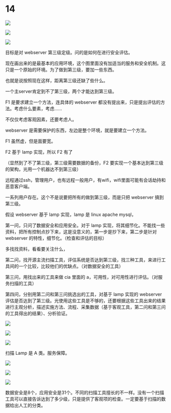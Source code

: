 # 14

![](./img/14-1.png)

![](./img/14-2.png)

![](./img/14-.png)

目标是对 webserver 第三级定级。问的是如何在进行安全评估。

现在画出来的是最基本的应用环境，这个图里面没有加适当的服务和安全机制。这只是一个原始的环境。为了做到第三级，要加一些东西。

也就是说按照现在这样，距离第三级还缺了些什么。

一个主server肯定到不了第三级，两个才能达到第三级。

F1 是要求建立一个方法，连具体的 webserver 都没有提出来，只是提出评估的方法。考虑什么要素，考虑……

不仅仅考虑客观因素，还要考虑人。

webserver 是需要保护的东西，左边是整个环境，就是要建立一个方法。

F1 虽然虚，但是面要宽。

F2 基于 lamp 实现，所以 F2 有了

（显然到了不了第三级，第三级需要数据的备份，F2 要实现一个基本达到第三级的架构，光用一个机器达不到第三级）





远程通过ssh，管理用户，也有远程一般用户，有wifi，wifi里面可能有会话劫持和恶意客户端。

一系列用户存在。这个不是说要把所有的做到第三级，而是只把 webserver 搞到第三级。



假设 webserver 基于 lamp 实现，lamp 是 linux apache mysql，

第一问，只问了数据安全和应用安全。对于 lamp 实现，将其细节化。不能找一些资料，把所有控制点抄下来，这是没意义的，第一步是抄下来，第二步是针对 webserver 的特性，细节化。（检查和评估的目标）

多找找资料，看看要关注什么，

第二问，找开源主流扫描工具，评估系统是否达到第三级，找三种工具，来进行工具间的一个比较，比较他们的优缺点。（对数据安全的工具）

第三问，用找出来的工具来做 cia 里面的 a，可用性，对可用性进行评估。（对服务扫描的工具）

第四问，分别用第二问和第三问挑选出的工具，对基于 lamp 实现的 webserver 评估是否达到了第三级。光使用这些工具是不够的，还要根据这些工具出来的结果进行主观分析，描述实施方法、流程、采集数据（基于客观工具，第二问和第三问的工具得出的结果）、分析验证。



![](./img/14-3.png)

![](./img/14-4.png)

![](./img/14-5.png)

扫描 Lamp 是 A 类。服务保障。

![](./img/14-6.png)

![](./img/14-7.png)

![](./img/14-8.png)

数据安全是8个，应用安全是31个。不同的扫描工具擅长的不一样。没有一个扫描工具可以直接告诉达到了多少级，只是提供了客观项的检查。一定要基于扫描的数据给出人工的分类。

